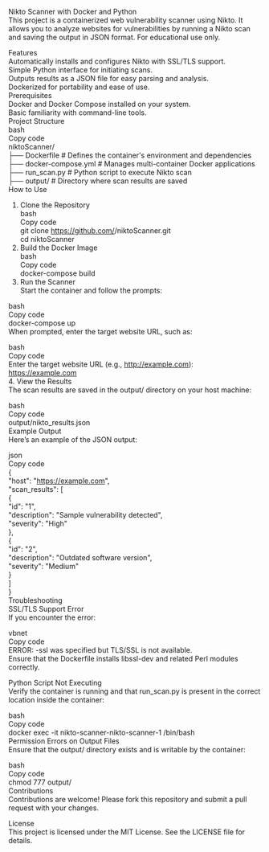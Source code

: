 Nikto Scanner with Docker and Python  
This project is a containerized web vulnerability scanner using Nikto. It allows you to analyze websites for vulnerabilities by running a Nikto scan and saving the output in JSON format.
For educational use only.  

Features  
Automatically installs and configures Nikto with SSL/TLS support.  
Simple Python interface for initiating scans.  
Outputs results as a JSON file for easy parsing and analysis.  
Dockerized for portability and ease of use.  
Prerequisites  
Docker and Docker Compose installed on your system.  
Basic familiarity with command-line tools.  
Project Structure  
bash  
Copy code  
niktoScanner/  
├── Dockerfile          # Defines the container's environment and dependencies  
├── docker-compose.yml  # Manages multi-container Docker applications  
├── run_scan.py         # Python script to execute Nikto scan    
├── output/             # Directory where scan results are saved  
How to Use  
1. Clone the Repository  
bash  
Copy code  
git clone https://github.com/<your-username>/niktoScanner.git  
cd niktoScanner  
2. Build the Docker Image  
bash  
Copy code  
docker-compose build  
3. Run the Scanner  
Start the container and follow the prompts:  

bash  
Copy code  
docker-compose up  
When prompted, enter the target website URL, such as:  

bash  
Copy code  
Enter the target website URL (e.g., http://example.com): https://example.com  
4. View the Results  
The scan results are saved in the output/ directory on your host machine:  

bash  
Copy code  
output/nikto_results.json  
Example Output  
Here’s an example of the JSON output:   

json  
Copy code  
{  
  "host": "https://example.com",  
  "scan_results": [  
    {  
      "id": "1",  
      "description": "Sample vulnerability detected",  
      "severity": "High"  
    },  
    {  
      "id": "2",  
      "description": "Outdated software version",  
      "severity": "Medium"  
    }  
  ]  
}  
Troubleshooting  
SSL/TLS Support Error  
If you encounter the error:  

vbnet  
Copy code  
ERROR: -ssl was specified but TLS/SSL is not available.  
Ensure that the Dockerfile installs libssl-dev and related Perl modules correctly.  

Python Script Not Executing  
Verify the container is running and that run_scan.py is present in the correct location inside the container:  

bash  
Copy code  
docker exec -it nikto-scanner-nikto-scanner-1 /bin/bash  
Permission Errors on Output Files  
Ensure that the output/ directory exists and is writable by the container:  

bash  
Copy code  
chmod 777 output/  
Contributions  
Contributions are welcome! Please fork this repository and submit a pull request with your changes.  

License  
This project is licensed under the MIT License. See the LICENSE file for details.  

